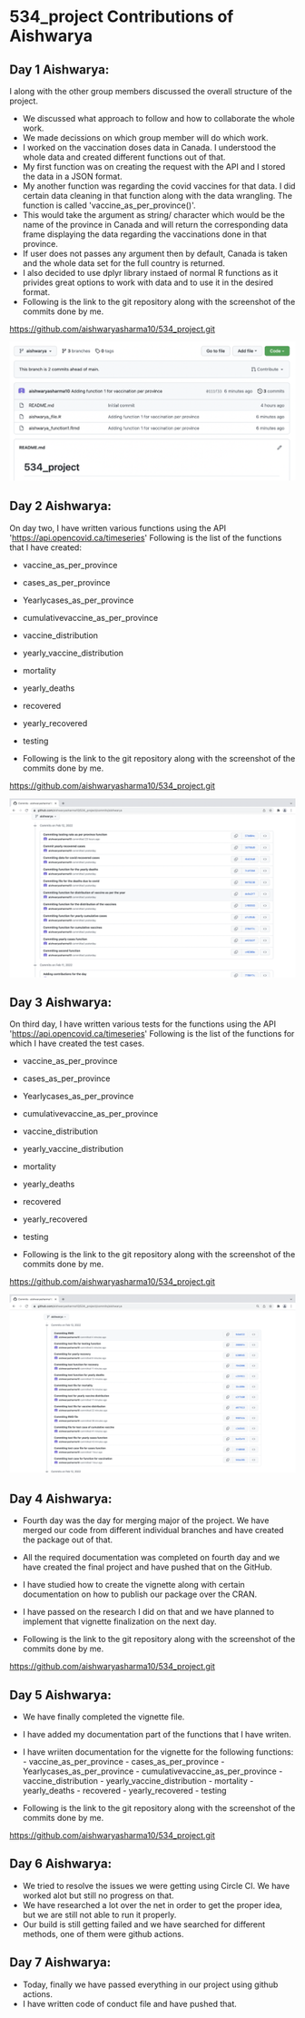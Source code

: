 # 534_project Contributions of Aishwarya

## Day 1 Aishwarya:

I along with the other group members discussed the overall structure of the project. 
- We discussed what approach to follow and how to collaborate the whole work.
- We made decissions on which group member will do which work.
- I worked on the vaccination doses data in Canada. I understood the whole data and created different functions out of that.
- My first function was on creating the request with the API and I stored the data in a JSON format.
- My another function was regarding the covid vaccines for that data. I did certain data cleaning in that function along with the data wrangling. The function is called 'vaccine_as_per_province()'. 
- This would take the argument as string/ character which would be the name of the province in Canada and will return the corresponding data frame displaying the data regarding the vaccinations done in that province.
- If user does not passes any argument then by default, Canada is taken and the whole data set for the full country is returned.
- I also decided to use dplyr library instaed of normal R functions as it privides great options to work with data and to use it in the desired format.
- Following is the link to the git repository along with the screenshot of the commits done by me.

https://github.com/aishwaryasharma10/534_project.git

![Day1_Aishwarya](Day1_Aishwarya.png)

## Day 2 Aishwarya:

On day two, I have written various functions using the API 'https://api.opencovid.ca/timeseries'
Following is the list of the functions that I have created:

- vaccine_as_per_province
- cases_as_per_province
- Yearlycases_as_per_province
- cumulativevaccine_as_per_province
- vaccine_distribution
- yearly_vaccine_distribution
- mortality
- yearly_deaths
- recovered
- yearly_recovered
- testing

- Following is the link to the git repository along with the screenshot of the commits done by me.

https://github.com/aishwaryasharma10/534_project.git

![Day1_Aishwarya](Day2_Aishwarya.png)

## Day 3 Aishwarya:

On third day, I have written various tests for the functions using the API 'https://api.opencovid.ca/timeseries'
Following is the list of the functions for which I have created the test cases.

- vaccine_as_per_province
- cases_as_per_province
- Yearlycases_as_per_province
- cumulativevaccine_as_per_province
- vaccine_distribution
- yearly_vaccine_distribution
- mortality
- yearly_deaths
- recovered
- yearly_recovered
- testing

- Following is the link to the git repository along with the screenshot of the commits done by me.

https://github.com/aishwaryasharma10/534_project.git

![Day1_Aishwarya](Day3_Aishwarya.png)

## Day 4 Aishwarya:

- Fourth day was the day for merging major of the project. We have merged our code from different individual branches and  have created the package out of that.
- All the required documentation was completed on fourth day and we have created the final project and have pushed that on the GitHub.
- I have studied how to create the vignette along with certain documentation on how to publish our package over the CRAN.
- I have passed on the research I did on that and we have planned to implement that vignette finalization on the next day.

- Following is the link to the git repository along with the screenshot of the commits done by me.

https://github.com/aishwaryasharma10/534_project.git

## Day 5 Aishwarya:

- We have finally completed the vignette file.
- I have added my documentation part of the functions that I have writen.
- I have wriiten documentation for the vignette for the following functions:
		- vaccine_as_per_province
		- cases_as_per_province
		- Yearlycases_as_per_province
		- cumulativevaccine_as_per_province
		- vaccine_distribution
		- yearly_vaccine_distribution
		- mortality
		- yearly_deaths
		- recovered
		- yearly_recovered
		- testing

- Following is the link to the git repository along with the screenshot of the commits done by me.

https://github.com/aishwaryasharma10/534_project.git

## Day 6 Aishwarya:

- We tried to resolve the issues we were getting using Circle CI. We have worked alot but still no progress on that.
- We have researched a lot over the net in order to get the proper idea, but we are still not able to run it properly.
- Our build is still getting failed and we have searched for different methods, one of them were github actions.


## Day 7 Aishwarya:

- Today, finally we have passed everything in our project using github actions.
- I have written code of conduct file and have pushed that.
